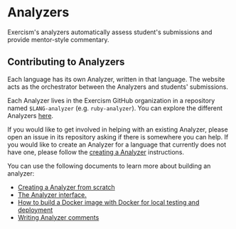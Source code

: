 # Analyzers

Exercism's analyzers automatically assess student's submissions and provide mentor-style commentary.

## Contributing to Analyzers

Each language has its own Analyzer, written in that language.
The website acts as the orchestrator between the Analyzers and students' submissions.

Each Analyzer lives in the Exercism GitHub organization in a repository named `$LANG-analyzer` (e.g. `ruby-analyzer`).
You can explore the different Analyzers [here](https://github.com/exercism?q=-analyzer).

If you would like to get involved in helping with an existing Analyzer, please open an issue in its repository asking if there is somewhere you can help.
If you would like to create an Analyzer for a language that currently does not have one, please follow the [creating a Analyzer](/docs/building/tooling/analyzers/creating-from-scratch) instructions.

You can use the following documents to learn more about building an analyzer:

- [Creating a Analyzer from scratch](/docs/building/tooling/analyzers/creating-from-scratch)
- [The Analyzer interface.](/docs/building/tooling/analyzers/interface)
- [How to build a Docker image with Docker for local testing and deployment](/docs/building/tooling/analyzers/docker)
- [Writing Analyzer comments](/docs/building/tooling/analyzers/comments)
